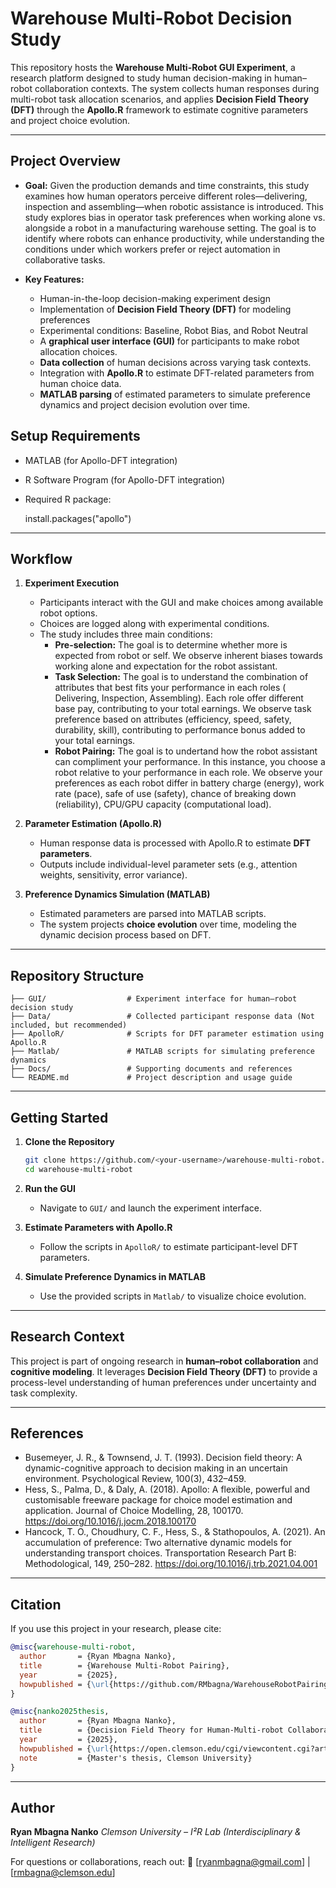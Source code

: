 # Warehouse Multi-Robot Decision Study

This repository hosts the **Warehouse Multi-Robot GUI Experiment**, a research platform designed to study human decision-making in human–robot collaboration contexts. The system collects human responses during multi-robot task allocation scenarios, and applies **Decision Field Theory (DFT)** through the **Apollo.R** framework to estimate cognitive parameters and project choice evolution.

---

## Project Overview

* **Goal:**
  Given the production demands and time constraints, this study examines how human operators perceive different roles—delivering, inspection and assembling—when robotic assistance is introduced. This study explores bias in operator task preferences when working alone vs. alongside a robot in a manufacturing warehouse setting. The goal is to identify where robots can enhance productivity, while understanding the conditions under which workers prefer or reject automation in collaborative tasks.
  
* **Key Features:**
 
  * Human-in-the-loop decision-making experiment design
  * Implementation of **Decision Field Theory (DFT)** for modeling preferences
  * Experimental conditions: Baseline, Robot Bias, and Robot Neutral
  * A **graphical user interface (GUI)** for participants to make robot allocation choices.
  * **Data collection** of human decisions across varying task contexts.
  * Integration with **Apollo.R** to estimate DFT-related parameters from human choice data.
  * **MATLAB parsing** of estimated parameters to simulate preference dynamics and project decision evolution over time.
 
## Setup Requirements

* MATLAB (for Apollo-DFT integration)
* R Software Program (for Apollo-DFT integration)
* Required R package:
  
  install.packages("apollo")

---

## Workflow

1. **Experiment Execution**

   * Participants interact with the GUI and make choices among available robot options.
   * Choices are logged along with experimental conditions.
   * The study includes three main conditions:
     * **Pre-selection:** The goal is to determine whether more is expected from robot or self. We observe inherent biases towards working alone and expectation for the robot assistant.
     * **Task Selection:** The goal is to understand the combination of attributes that best fits your performance in each roles ( Delivering, Inspection, Assembling). Each role offer different base pay, contributing to your total earnings. We observe task preference based on attributes (efficiency, speed, safety, durability, skill), contributing to performance bonus added to your total earnings.
     * **Robot Pairing:** The goal is to undertand how the robot assistant can compliment your performance. In this instance, you choose a robot relative to your performance in each role. We observe your preferences as each robot differ in battery charge (energy), work rate (pace), safe of use (safety), chance of breaking down (reliability), CPU/GPU capacity (computational load). 

2. **Parameter Estimation (Apollo.R)**

   * Human response data is processed with Apollo.R to estimate **DFT parameters**.
   * Outputs include individual-level parameter sets (e.g., attention weights, sensitivity, error variance).

3. **Preference Dynamics Simulation (MATLAB)**

   * Estimated parameters are parsed into MATLAB scripts.
   * The system projects **choice evolution** over time, modeling the dynamic decision process based on DFT.

---

## Repository Structure

```
├── GUI/                  # Experiment interface for human–robot decision study
├── Data/                 # Collected participant response data (Not included, but recommended)
├── ApolloR/              # Scripts for DFT parameter estimation using Apollo.R
├── Matlab/               # MATLAB scripts for simulating preference dynamics
├── Docs/                 # Supporting documents and references
└── README.md             # Project description and usage guide
```

---

## Getting Started

1. **Clone the Repository**

   ```bash
   git clone https://github.com/<your-username>/warehouse-multi-robot.git
   cd warehouse-multi-robot
   ```

2. **Run the GUI**

   * Navigate to `GUI/` and launch the experiment interface.

3. **Estimate Parameters with Apollo.R**

   * Follow the scripts in `ApolloR/` to estimate participant-level DFT parameters.

4. **Simulate Preference Dynamics in MATLAB**

   * Use the provided scripts in `Matlab/` to visualize choice evolution.

---

## Research Context

This project is part of ongoing research in **human–robot collaboration** and **cognitive modeling**.
It leverages **Decision Field Theory (DFT)** to provide a process-level understanding of human preferences under uncertainty and task complexity.

---

## References

* Busemeyer, J. R., & Townsend, J. T. (1993). Decision field theory: A dynamic-cognitive approach to decision making in an uncertain environment. Psychological Review, 100(3), 432–459.
* Hess, S., Palma, D., & Daly, A. (2018). Apollo: A flexible, powerful and customisable freeware package for choice model estimation and application. Journal of Choice Modelling, 28, 100170. https://doi.org/10.1016/j.jocm.2018.100170
* Hancock, T. O., Choudhury, C. F., Hess, S., & Stathopoulos, A. (2021). An accumulation of preference: Two alternative dynamic models for understanding transport choices. Transportation Research Part B: Methodological, 149, 250–282. https://doi.org/10.1016/j.trb.2021.04.001

---

## Citation

If you use this project in your research, please cite:

```bibtex
@misc{warehouse-multi-robot,
  author       = {Ryan Mbagna Nanko},
  title        = {Warehouse Multi-Robot Pairing},
  year         = {2025},
  howpublished = {\url{https://github.com/RMbagna/WarehouseRobotPairing}}
}

@misc{nanko2025thesis,
  author       = {Ryan Mbagna Nanko},
  title        = {Decision Field Theory for Human-Multi-robot Collaboration: Human-centric Decision-making for Multi-robot Systems},
  year         = {2025},
  howpublished = {\url{https://open.clemson.edu/cgi/viewcontent.cgi?article=5648&context=all_theses}},
  note         = {Master's thesis, Clemson University}
}
````

---

## Author

**Ryan Mbagna Nanko**
*Clemson University – I²R Lab (Interdisciplinary & Intelligent Research)*

For questions or collaborations, reach out:
📧 \[[ryanmbagna@gmail.com](mailto:ryanmbagna@gmail.com)] | \[[rmbagna@clemson.edu](mailto:rmbagna@clemson.edu)]






